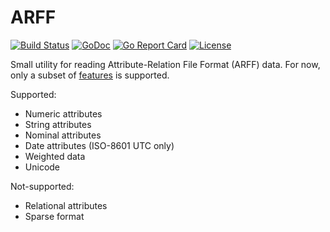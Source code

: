 # ARFF

[![Build Status](https://travis-ci.org/bsm/arff.png?branch=master)](https://travis-ci.org/bsm/arff)
[![GoDoc](https://godoc.org/github.com/bsm/arff?status.png)](http://godoc.org/github.com/bsm/arff)
[![Go Report Card](https://goreportcard.com/badge/github.com/bsm/arff)](https://goreportcard.com/report/github.com/bsm/arff)
[![License](https://img.shields.io/badge/License-Apache%202.0-blue.svg)](https://opensource.org/licenses/Apache-2.0)

Small utility for reading Attribute-Relation File Format (ARFF) data. For now, only a subset of
[features](https://weka.wikispaces.com/ARFF+%28stable+version%29) is supported.

Supported:

* Numeric attributes
* String attributes
* Nominal attributes
* Date attributes (ISO-8601 UTC only)
* Weighted data
* Unicode

Not-supported:

* Relational attributes
* Sparse format
